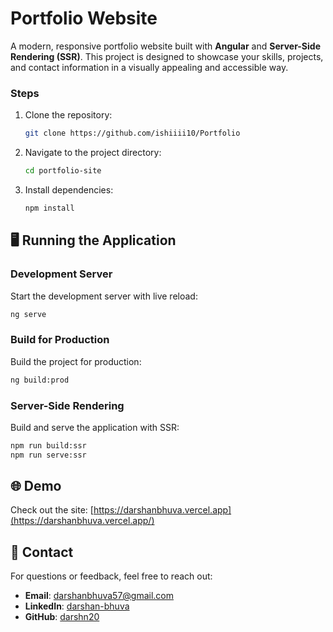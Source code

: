# Portfolio Website

A modern, responsive portfolio website built with **Angular** and **Server-Side Rendering (SSR)**. This project is designed to showcase your skills, projects, and contact information in a visually appealing and accessible way.

### Steps
1. Clone the repository:
   ```bash
   git clone https://github.com/ishiiii10/Portfolio
   ```
2. Navigate to the project directory:
   ```bash
   cd portfolio-site
   ```
3. Install dependencies:
   ```bash
   npm install
   ```


## 🖥️ Running the Application

### Development Server
Start the development server with live reload:
```bash
ng serve
```

### Build for Production
Build the project for production:
```bash
ng build:prod
```

### Server-Side Rendering
Build and serve the application with SSR:
```bash
npm run build:ssr
npm run serve:ssr
```

## 🌐 Demo

Check out the site: [https://darshanbhuva.vercel.app](https://darshanbhuva.vercel.app/)

## 📧 Contact

For questions or feedback, feel free to reach out:
- **Email**: [darshanbhuva57@gmail.com](mailto:darshanbhuva57@gmail.com)
- **LinkedIn**: [darshan-bhuva](https://www.linkedin.com/in/darshan-bhuva-805170190)
- **GitHub**: [darshn20](https://github.com/darshn20)
